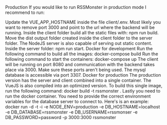 Production
If you would like to run RSSMonster in production mode I recommend to run:

Update the VUE_APP_HOSTNAME inside the file client/.env. Most likely you want to remove port 3000 and point to the url where the backend will be running.
Inside the client folder build all the static files with: npm run build.
Move the dist output folder created inside the client folder to the server folder. The NodeJS server is also capable of serving out static content.
Inside the server folder: npm run start.
Docker for development
Run the following command to build all the images: docker-compose build
Run the following command to start the containers: docker-compose up
The client will be running on port 8080 and communication with the backend takes place via 3000. Make sure these ports aren't being used. The mysql database is accessible via port 3307.
Docker for production
The production version has the server and client combined into a single container. The VueJS is also compiled into an optimized version. To build this single image, run the following command: docker build -t rssmonster . Lastly you need to run the docker container. You need to provide the correct environment variables for the database server to connect to. Here's is an example: docker run -d -t -i -e NODE_ENV=production -e DB_HOSTNAME=localhost -e DB_DATABASE=rssmonster -e DB_USERNAME=rssmonser -e DB_PASSWORD=password -p 3000:3000 rssmonster